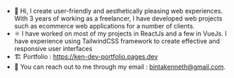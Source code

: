 - 👋 Hi, I create user-friendly and aesthetically pleasing web experiences. With 3 years of working as a freelancer, I have developed web projects such as ecommerce web applications for a number of clients.
- ⚛️ I have worked on most of my projects in ReactJs and a few in VueJs. I have experience using TailwindCSS framework to create effective and responsive user interfaces
- 🏗️ Portfolio : https://ken-dev-portfolio.pages.dev
- 📧 You can reach out to me through my email : bintakenneth@gmail.com.
